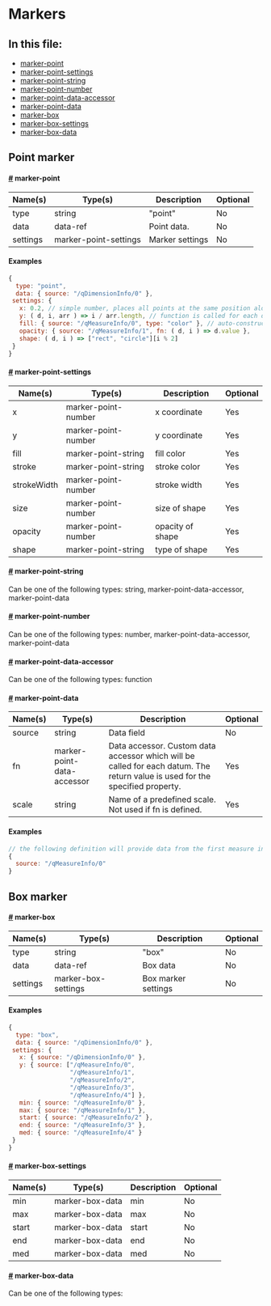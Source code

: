 # Markers
## In this file:
* <a href="#marker-point">marker-point</a>
* <a href="#marker-point-settings">marker-point-settings</a>
* <a href="#marker-point-string">marker-point-string</a>
* <a href="#marker-point-number">marker-point-number</a>
* <a href="#marker-point-data-accessor">marker-point-data-accessor</a>
* <a href="#marker-point-data">marker-point-data</a>
* <a href="#marker-box">marker-box</a>
* <a href="#marker-box-settings">marker-box-settings</a>
* <a href="#marker-box-data">marker-box-data</a>

## Point marker
#### <a name='marker-point' href='#marker-point'>#</a> marker-point
|Name(s)|Type(s)|Description|Optional|
|-------|-------|-----------|--------|
| type | string | &quot;point&quot; | No |
| data | data-ref | Point data. | No |
| settings | marker-point-settings | Marker settings | No |

#### Examples
```js
{
  type: "point",
  data: { source: "/qDimensionInfo/0" },
 settings: {
   x: 0.2, // simple number, places all points at the same position along the x-axis (which assumes to have a range of [0,1])
   y: ( d, i, arr ) => i / arr.length, // function is called for each datum `d`
   fill: { source: "/qMeasureInfo/0", type: "color" }, // auto-constructs a color scale from the specified source
   opacity: { source: "/qMeasureInfo/1", fn: ( d, i ) => d.value },
   shape: ( d, i ) => ["rect", "circle"][i % 2]
 }
}
```

#### <a name='marker-point-settings' href='#marker-point-settings'>#</a> marker-point-settings
|Name(s)|Type(s)|Description|Optional|
|-------|-------|-----------|--------|
| x | marker-point-number | x coordinate | Yes |
| y | marker-point-number | y coordinate | Yes |
| fill | marker-point-string | fill color | Yes |
| stroke | marker-point-string | stroke color | Yes |
| strokeWidth | marker-point-number | stroke width | Yes |
| size | marker-point-number | size of shape | Yes |
| opacity | marker-point-number | opacity of shape | Yes |
| shape | marker-point-string | type of shape | Yes |


#### <a name='marker-point-string' href='#marker-point-string'>#</a> marker-point-string
Can be one of the following types: string, marker-point-data-accessor, marker-point-data


#### <a name='marker-point-number' href='#marker-point-number'>#</a> marker-point-number
Can be one of the following types: number, marker-point-data-accessor, marker-point-data


#### <a name='marker-point-data-accessor' href='#marker-point-data-accessor'>#</a> marker-point-data-accessor
Can be one of the following types: function


#### <a name='marker-point-data' href='#marker-point-data'>#</a> marker-point-data
|Name(s)|Type(s)|Description|Optional|
|-------|-------|-----------|--------|
| source | string | Data field | No |
| fn | marker-point-data-accessor | Data accessor. Custom data accessor which will be called for each datum. The return value is used for the specified property. | Yes |
| scale | string | Name of a predefined scale. Not used if fn is defined. | Yes |

#### Examples
```js
// the following definition will provide data from the first measure in the form: [{value: 3, label: "$3", id: 0}, ...]
{
  source: "/qMeasureInfo/0"
}
```


## Box marker
#### <a name='marker-box' href='#marker-box'>#</a> marker-box
|Name(s)|Type(s)|Description|Optional|
|-------|-------|-----------|--------|
| type | string | &quot;box&quot; | No |
| data | data-ref | Box data | No |
| settings | marker-box-settings | Box marker settings | No |

#### Examples
```js
{
  type: "box",
  data: { source: "/qDimensionInfo/0" },
 settings: {
   x: { source: "/qDimensionInfo/0" },
   y: { source: ["/qMeasureInfo/0",
                 "/qMeasureInfo/1",
                 "/qMeasureInfo/2",
                 "/qMeasureInfo/3",
                 "/qMeasureInfo/4"] },
   min: { source: "/qMeasureInfo/0" },
   max: { source: "/qMeasureInfo/1" },
   start: { source: "/qMeasureInfo/2" },
   end: { source: "/qMeasureInfo/3" },
   med: { source: "/qMeasureInfo/4" }
 }
}
```

#### <a name='marker-box-settings' href='#marker-box-settings'>#</a> marker-box-settings
|Name(s)|Type(s)|Description|Optional|
|-------|-------|-----------|--------|
| min | marker-box-data | min | No |
| max | marker-box-data | max | No |
| start | marker-box-data | start | No |
| end | marker-box-data | end | No |
| med | marker-box-data | med | No |


#### <a name='marker-box-data' href='#marker-box-data'>#</a> marker-box-data
Can be one of the following types: 


